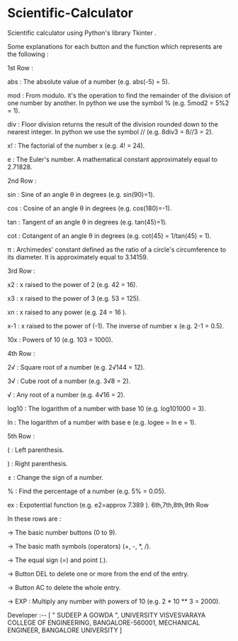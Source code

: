 # Scientific-Calculator

Scientific calculator using Python's library Tkinter . 
 
 
 Some explanations for each button and the function which represents are the following :

1st Row :

abs : The absolute value of a number (e.g. abs(-5) = 5). 

mod : From modulo. it's the operation to find the remainder of the division of one number by another. In python we use the symbol % (e.g. 5mod2 = 5%2 = 1). 

div : Floor division returns the result of the division rounded down to the nearest integer. In python we use the symbol // (e.g. 8div3 = 8//3 = 2). 

x! : The factorial of the number x (e.g. 4! = 24). 

e : The Euler's number. A mathematical constant approximately equal to 2.71828.


2nd Row :

sin : Sine of an angle θ in degrees (e.g. sin(90)=1). 

cos : Cosine of an angle θ in degrees (e.g. cos(180)=-1). 

tan : Tangent of an angle θ in degrees (e.g. tan(45)=1). 

cot : Cotangent of an angle θ in degrees (e.g. cot(45) = 1/tan(45) = 1). 

π : Archimedes' constant defined as the ratio of a circle's circumference to its diameter. It is approximately equal to 3.14159.


3rd Row :

x2 : x raised to the power of 2 (e.g. 42 = 16). 

x3 : x raised to the power of 3 (e.g. 53 = 125). 

xn : x raised to any power (e.g. 24 = 16 ). 

x-1 : x raised to the power of (-1). The inverse of number x (e.g. 2-1 = 0.5).

10x : Powers of 10 (e.g. 103 = 1000).


4th Row :

2√ : Square root of a number (e.g. 2√144 = 12). 

3√ : Cube root of a number (e.g. 3√8 = 2).

√ : Any root of a number (e.g. 4√16 = 2). 

log10 : The logarithm of a number with base 10 (e.g. log101000 = 3). 

ln : The logarithm of a number with base e (e.g. logee = ln e = 1).


5th Row :

( : Left parenthesis.

) : Right parenthesis. 

± : Change the sign of a number. 

% : Find the percentage of a number (e.g. 5% = 0.05). 

ex : Expotential function (e.g. e2=approx 7.389 ). 6th,7th,8th,9th Row


In these rows are :


-> The basic number buttons (0 to 9).

-> The basic math symbols (operators) (+, -, *, /).

 -> The equal sign (=) and point (.). 
 
-> Button DEL to delete one or more from the end of the entry. 

-> Button AC to delete the whole entry. 

-> EXP : Multiply any number with powers of 10 (e.g. 2 * 10 ** 3 = 2000).

Developer :-- [ " SUDEEP A GOWDA ",
                  UNIVERSITY VISVESVARAYA COLLEGE OF ENGINEERING,
                  BANGALORE-560001,
                  MECHANICAL ENGINEER, 
                  BANGALORE UNIVERSITY  ]
